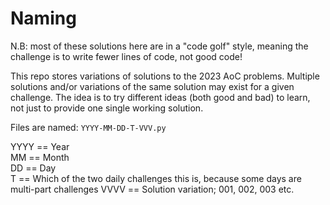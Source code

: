 # Naming

N.B: most of these solutions here are in a "code golf" style, meaning the challenge is to write fewer lines of code, not good code!

This repo stores variations of solutions to the 2023 AoC problems. Multiple solutions and/or variations of the same solution may exist for a given challenge. The idea is to try different ideas (both good and bad) to learn, not just to provide one single working solution.

Files are named: `YYYY-MM-DD-T-VVV.py`

YYYY == Year  
MM == Month  
DD == Day  
T == Which of the two daily challenges this is, because some days are multi-part challenges
VVVV == Solution variation; 001, 002, 003 etc.